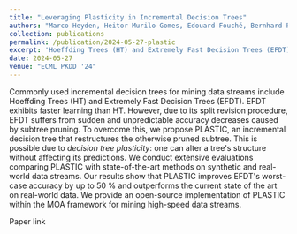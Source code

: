 ```yaml
---
title: "Leveraging Plasticity in Incremental Decision Trees"
authors: "Marco Heyden, Heitor Murilo Gomes, Edouard Fouché, Bernhard Pfahringer, Klemens Böhm"
collection: publications
permalink: /publication/2024-05-27-plastic
excerpt: 'Hoeffding Trees (HT) and Extremely Fast Decision Trees (EFDT) are popular for mining data streams, with EFDT offering faster learning but suffering from accuracy drops due to subtree pruning. To address this, we propose PLASTIC, an incremental decision tree that restructures pruned subtrees without impacting predictions, leveraging decision tree plasticity.'
date: 2024-05-27
venue: "ECML PKDD '24"
---
```

Commonly used incremental decision trees for mining data streams include Hoeffding Trees (HT) and Extremely Fast Decision Trees (EFDT). EFDT exhibits faster learning than HT. However, due to its split revision procedure, EFDT suffers from sudden and unpredictable accuracy decreases caused by subtree pruning. To overcome this, we propose PLASTIC, an incremental decision tree that restructures the otherwise pruned subtree. This is possible due to *decision tree plasticity*: one can alter a tree's structure without affecting its predictions.
We conduct extensive evaluations comparing PLASTIC with state-of-the-art methods on synthetic and real-world data streams.
Our results show that PLASTIC improves EFDT's worst-case accuracy by up to 50 % and outperforms the current state of the art on real-world data.
We provide an open-source implementation of PLASTIC within the MOA framework for mining high-speed data streams.

<a class="btn" style="text-decoration: none;" href="https://link.springer.com/chapter/10.1007/978-3-031-70362-1_3" rel="permalink">Paper link</a>